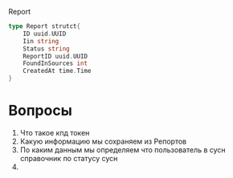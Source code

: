 Report 
```go 
type Report strutct{
	ID uuid.UUID
	Iin string
	Status string 
	ReportID uuid.UUID
	FoundInSources int
	CreatedAt time.Time
}


```

# Вопросы 
1. Что такое кпд токен 
2. Какую информацию мы сохраняем из Репортов 
3. По каким данным мы определяем что пользователь в сусн справочник по статусу сусн 
4. 